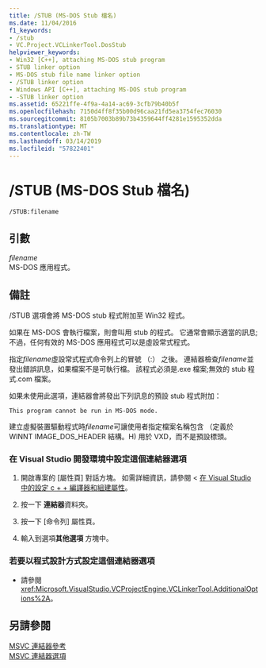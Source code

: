 ```yaml
---
title: /STUB (MS-DOS Stub 檔名)
ms.date: 11/04/2016
f1_keywords:
- /stub
- VC.Project.VCLinkerTool.DosStub
helpviewer_keywords:
- Win32 [C++], attaching MS-DOS stub program
- STUB linker option
- MS-DOS stub file name linker option
- /STUB linker option
- Windows API [C++], attaching MS-DOS stub program
- -STUB linker option
ms.assetid: 65221ffe-4f9a-4a14-ac69-3cfb79b40b5f
ms.openlocfilehash: 7150d4ff8f35b00d96caa21fd5ea3754fec76030
ms.sourcegitcommit: 8105b7003b89b73b4359644ff4281e1595352dda
ms.translationtype: MT
ms.contentlocale: zh-TW
ms.lasthandoff: 03/14/2019
ms.locfileid: "57822401"
---
```

# <a name="stub-ms-dos-stub-file-name"></a>/STUB (MS-DOS Stub 檔名)

```
/STUB:filename
```

## <a name="arguments"></a>引數

*filename*<br/>
MS-DOS 應用程式。

## <a name="remarks"></a>備註

/STUB 選項會將 MS-DOS stub 程式附加至 Win32 程式。

如果在 MS-DOS 會執行檔案，則會叫用 stub 的程式。 它通常會顯示適當的訊息;不過，任何有效的 MS-DOS 應用程式可以是虛設常式程式。

指定*filename*虛設常式程式命令列上的冒號 （:） 之後。 連結器檢查*filename*並發出錯誤訊息，如果檔案不是可執行檔。 該程式必須是.exe 檔案;無效的 stub 程式.com 檔案。

如果未使用此選項，連結器會將發出下列訊息的預設 stub 程式附加：

```
This program cannot be run in MS-DOS mode.
```

建立虛擬裝置驅動程式時*filename*可讓使用者指定檔案名稱包含 （定義於 WINNT IMAGE_DOS_HEADER 結構。H) 用於 VXD，而不是預設標頭。

### <a name="to-set-this-linker-option-in-the-visual-studio-development-environment"></a>在 Visual Studio 開發環境中設定這個連結器選項

1. 開啟專案的 [屬性頁]  對話方塊。 如需詳細資訊，請參閱 <<c0> [ 在 Visual Studio 中的設定 c + + 編譯器和組建屬性](../working-with-project-properties.md)。

1. 按一下 **連結器**資料夾。

1. 按一下 [命令列]  屬性頁。

1. 輸入到選項**其他選項** 方塊中。

### <a name="to-set-this-linker-option-programmatically"></a>若要以程式設計方式設定這個連結器選項

- 請參閱 <xref:Microsoft.VisualStudio.VCProjectEngine.VCLinkerTool.AdditionalOptions%2A>。

## <a name="see-also"></a>另請參閱

[MSVC 連結器參考](linking.md)<br/>
[MSVC 連結器選項](linker-options.md)
